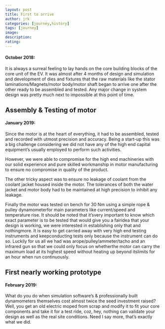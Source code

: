 ```yaml
---
layout: post
title: First to arrive
author: jrk
categories: [journey,history]
tags: [journey]
image: 
description: 
rating: 
---
```

#### October 2018:
It is always a surreal feeling to lay hands on the core building blocks of the core unit of the EV. It was almost after 4 months of design and simulation and development of dies and fixtures that the raw materials like the stator laminations/Magnets/motor body/motor shaft began to arrive one after the other ready to be assembled and tested. Any major change in system design was pretty much next to impossible at this point of time.

## Assembly & Testing of motor

#### January 2019:
Since the motor is at the heart of everything, it had to be assembled, tested and recorded with utmost precision and accuracy. Being a start-up this was a big challenge considering we did not have any of the high end capital equipment’s usually employed to perform such activities.

However, we were able to compromise for the high end machineries with our solid experience and pure skilled workmanship in motor manufacturing to ensure no compromise in quality of the product.

The other tricky aspect was to ensure no leakage of coolant from the coolant jacket housed inside the motor. The tolerances of both the water jacket and motor body had to be maintained at high precision to inhibit any leakage.

Finally the motor was tested on bench for 30 Nm using a simple rope &amp; pulley dynamometerfor main parameters like current/speed and temperature rise. It should be noted that it’svery important to know which exact parameter is to be tested that would give you a fairidea that your design is working, we were interested in establishing only that and nothingmore. It is easy to get carried away with very high end testing instruments and keepconducting tests only because the instrument can do so. Luckily for us all we had was arope/pulley/ammeter/tacho and an infrared gun so that we could only focus on whetherthe motor can carry the maximum load at its highest speed without heating up beyond itslimits for an hour when run continuously.

## First nearly working prototype

#### February 2019:
What do you do when simulation software’s &amp; professionally built dynamometers themselves cost almost twice the seed investment raised? Well, you get an old electric moped from scrap and modify it to fit your core components and take it for a test ride, coz, hey, nothing can validate your design as well as the real site conditions. Need I say more, that’s exactly what we did.
